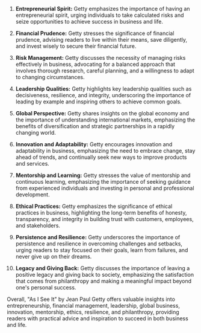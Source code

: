1. **Entrepreneurial Spirit:** Getty emphasizes the importance of having an entrepreneurial spirit, urging individuals to take calculated risks and seize opportunities to achieve success in business and life.

2. **Financial Prudence:** Getty stresses the significance of financial prudence, advising readers to live within their means, save diligently, and invest wisely to secure their financial future.

3. **Risk Management:** Getty discusses the necessity of managing risks effectively in business, advocating for a balanced approach that involves thorough research, careful planning, and a willingness to adapt to changing circumstances.

4. **Leadership Qualities:** Getty highlights key leadership qualities such as decisiveness, resilience, and integrity, underscoring the importance of leading by example and inspiring others to achieve common goals.

5. **Global Perspective:** Getty shares insights on the global economy and the importance of understanding international markets, emphasizing the benefits of diversification and strategic partnerships in a rapidly changing world.

6. **Innovation and Adaptability:** Getty encourages innovation and adaptability in business, emphasizing the need to embrace change, stay ahead of trends, and continually seek new ways to improve products and services.

7. **Mentorship and Learning:** Getty stresses the value of mentorship and continuous learning, emphasizing the importance of seeking guidance from experienced individuals and investing in personal and professional development.

8. **Ethical Practices:** Getty emphasizes the significance of ethical practices in business, highlighting the long-term benefits of honesty, transparency, and integrity in building trust with customers, employees, and stakeholders.

9. **Persistence and Resilience:** Getty underscores the importance of persistence and resilience in overcoming challenges and setbacks, urging readers to stay focused on their goals, learn from failures, and never give up on their dreams.

10. **Legacy and Giving Back:** Getty discusses the importance of leaving a positive legacy and giving back to society, emphasizing the satisfaction that comes from philanthropy and making a meaningful impact beyond one's personal success.

Overall, "As I See It" by Jean Paul Getty offers valuable insights into entrepreneurship, financial management, leadership, global business, innovation, mentorship, ethics, resilience, and philanthropy, providing readers with practical advice and inspiration to succeed in both business and life.
